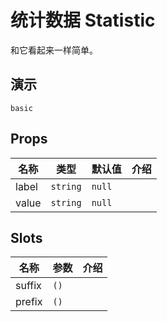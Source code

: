 # 统计数据 Statistic
和它看起来一样简单。
## 演示
```demo
basic
```
## Props
|名称|类型|默认值|介绍|
|-|-|-|-|
|label|`string`|`null`||
|value|`string`|`null`||

## Slots
|名称|参数|介绍|
|-|-|-|
|suffix|`()`||
|prefix|`()`||